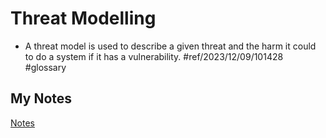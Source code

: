 # Threat Modelling
- A threat model is used to describe a given threat and the harm it could to do a system if it has a vulnerability. #ref/2023/12/09/101428 #glossary
## My Notes
[Notes](mynotes/threat-modelling-notes.md)
